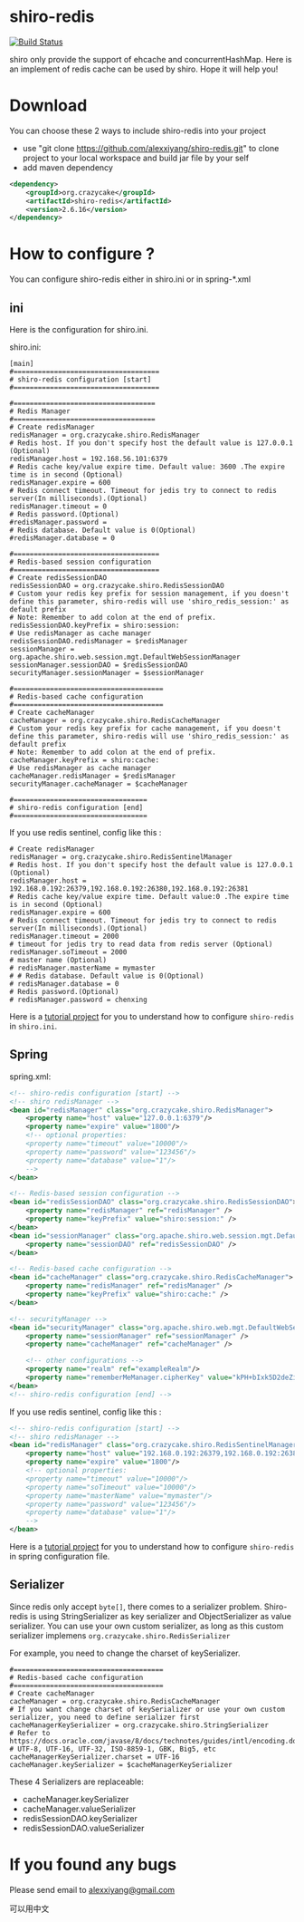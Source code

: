 shiro-redis
=============

[![Build Status](https://travis-ci.org/alexxiyang/shiro-redis.svg?branch=master)](https://travis-ci.org/alexxiyang/shiro-redis)


shiro only provide the support of ehcache and concurrentHashMap. Here is an implement of redis cache can be used by shiro. Hope it will help you!

# Download

You can choose these 2 ways to include shiro-redis into your project
* use "git clone https://github.com/alexxiyang/shiro-redis.git" to clone project to your local workspace and build jar file by your self
* add maven dependency 

```xml
<dependency>
    <groupId>org.crazycake</groupId>
    <artifactId>shiro-redis</artifactId>
    <version>2.6.16</version>
</dependency>
```

# How to configure ?

You can configure shiro-redis either in shiro.ini or in spring-*.xml

## ini
Here is the configuration for shiro.ini.

shiro.ini:

```properties
[main]
#====================================
# shiro-redis configuration [start]
#====================================

#===================================
# Redis Manager
#===================================
# Create redisManager
redisManager = org.crazycake.shiro.RedisManager
# Redis host. If you don't specify host the default value is 127.0.0.1 (Optional)
redisManager.host = 192.168.56.101:6379
# Redis cache key/value expire time. Default value: 3600 .The expire time is in second (Optional)
redisManager.expire = 600
# Redis connect timeout. Timeout for jedis try to connect to redis server(In milliseconds).(Optional)
redisManager.timeout = 0
# Redis password.(Optional)
#redisManager.password =
# Redis database. Default value is 0(Optional)
#redisManager.database = 0

#====================================
# Redis-based session configuration
#====================================
# Create redisSessionDAO
redisSessionDAO = org.crazycake.shiro.RedisSessionDAO
# Custom your redis key prefix for session management, if you doesn't define this parameter, shiro-redis will use 'shiro_redis_session:' as default prefix
# Note: Remember to add colon at the end of prefix.
redisSessionDAO.keyPrefix = shiro:session:
# Use redisManager as cache manager
redisSessionDAO.redisManager = $redisManager
sessionManager = org.apache.shiro.web.session.mgt.DefaultWebSessionManager
sessionManager.sessionDAO = $redisSessionDAO
securityManager.sessionManager = $sessionManager

#=====================================
# Redis-based cache configuration
#=====================================
# Create cacheManager
cacheManager = org.crazycake.shiro.RedisCacheManager
# Custom your redis key prefix for cache management, if you doesn't define this parameter, shiro-redis will use 'shiro_redis_session:' as default prefix
# Note: Remember to add colon at the end of prefix.
cacheManager.keyPrefix = shiro:cache:
# Use redisManager as cache manager
cacheManager.redisManager = $redisManager
securityManager.cacheManager = $cacheManager

#=================================
# shiro-redis configuration [end]
#=================================
```

If you use redis sentinel, config like this :

```properties
# Create redisManager
redisManager = org.crazycake.shiro.RedisSentinelManager
# Redis host. If you don't specify host the default value is 127.0.0.1 (Optional)
redisManager.host = 192.168.0.192:26379,192.168.0.192:26380,192.168.0.192:26381
# Redis cache key/value expire time. Default value:0 .The expire time is in second (Optional)
redisManager.expire = 600
# Redis connect timeout. Timeout for jedis try to connect to redis server(In milliseconds).(Optional)
redisManager.timeout = 2000
# timeout for jedis try to read data from redis server (Optional)
redisManager.soTimeout = 2000
# master name (Optional)
# redisManager.masterName = mymaster
# # Redis database. Default value is 0(Optional)
# redisManager.database = 0
# Redis password.(Optional)
# redisManager.password = chenxing
```

Here is a [tutorial project](https://github.com/alexxiyang/shiro-redis-tutorial) for you to understand how to configure `shiro-redis` in `shiro.ini`.

## Spring

spring.xml:
```xml
<!-- shiro-redis configuration [start] -->
<!-- shiro redisManager -->
<bean id="redisManager" class="org.crazycake.shiro.RedisManager">
    <property name="host" value="127.0.0.1:6379"/>
    <property name="expire" value="1800"/>
    <!-- optional properties:
    <property name="timeout" value="10000"/>
    <property name="password" value="123456"/>
    <property name="database" value="1"/>
    -->
</bean>

<!-- Redis-based session configuration -->
<bean id="redisSessionDAO" class="org.crazycake.shiro.RedisSessionDAO">
    <property name="redisManager" ref="redisManager" />
    <property name="keyPrefix" value="shiro:session:" />
</bean>
<bean id="sessionManager" class="org.apache.shiro.web.session.mgt.DefaultWebSessionManager">
    <property name="sessionDAO" ref="redisSessionDAO" />
</bean>

<!-- Redis-based cache configuration -->
<bean id="cacheManager" class="org.crazycake.shiro.RedisCacheManager">
    <property name="redisManager" ref="redisManager" />
    <property name="keyPrefix" value="shiro:cache:" />
</bean>

<!-- securityManager -->
<bean id="securityManager" class="org.apache.shiro.web.mgt.DefaultWebSecurityManager">
    <property name="sessionManager" ref="sessionManager" />
    <property name="cacheManager" ref="cacheManager" />

    <!-- other configurations -->
    <property name="realm" ref="exampleRealm"/>
    <property name="rememberMeManager.cipherKey" value="kPH+bIxk5D2deZiIxcaaaA==" />
</bean>
<!-- shiro-redis configuration [end] -->
```

If you use redis sentinel, config like this :
```xml
<!-- shiro-redis configuration [start] -->
<!-- shiro redisManager -->
<bean id="redisManager" class="org.crazycake.shiro.RedisSentinelManager">
    <property name="host" value="192.168.0.192:26379,192.168.0.192:26380,192.168.0.192:26381"/>
    <property name="expire" value="1800"/>
    <!-- optional properties:
    <property name="timeout" value="10000"/>
    <property name="soTimeout" value="10000"/>
    <property name="masterName" value="mymaster"/>
    <property name="password" value="123456"/>
    <property name="database" value="1"/>
    -->
</bean>
```


Here is a [tutorial project](https://github.com/alexxiyang/shiro-redis-spring-tutorial) for you to understand how to configure `shiro-redis` in spring configuration file.

## Serializer
Since redis only accept `byte[]`, there comes to a serializer problem.
Shiro-redis is using StringSerializer as key serializer and ObjectSerializer as value serializer.
You can use your own custom serializer, as long as this custom serializer implemens `org.crazycake.shiro.RedisSerializer`

For example, you need to change the charset of keySerializer.
```properties
#=====================================
# Redis-based cache configuration
#=====================================
# Create cacheManager
cacheManager = org.crazycake.shiro.RedisCacheManager
# If you want change charset of keySerializer or use your own custom serializer, you need to define serializer first
cacheManagerKeySerializer = org.crazycake.shiro.StringSerializer
# Refer to https://docs.oracle.com/javase/8/docs/technotes/guides/intl/encoding.doc.html
# UTF-8, UTF-16, UTF-32, ISO-8859-1, GBK, Big5, etc
cacheManagerKeySerializer.charset = UTF-16
cacheManager.keySerializer = $cacheManagerKeySerializer
```

These 4 Serializers are replaceable:
- cacheManager.keySerializer
- cacheManager.valueSerializer
- redisSessionDAO.keySerializer
- redisSessionDAO.valueSerializer


# If you found any bugs

Please send email to alexxiyang@gmail.com

可以用中文
